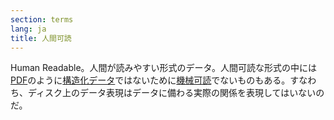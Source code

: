 ```yaml
---
section: terms
lang: ja
title: 人間可読
---
```


Human Readable。人間が読みやすい形式のデータ。人間可読な形式の中には[PDF](../pdf/)のように[構造化データ](../structured-data/)ではないために[機械可読](../machine-readable/)でないものもある。すなわち、ディスク上のデータ表現はデータに備わる実際の関係を表現してはいないのだ。
